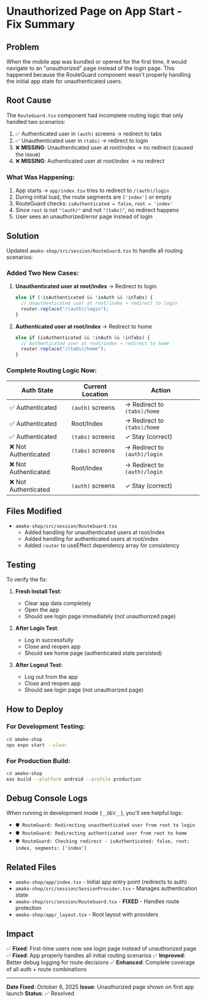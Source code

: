 # Unauthorized Page on App Start - Fix Summary

## Problem

When the mobile app was bundled or opened for the first time, it would navigate to an "unauthorized" page instead of the login page. This happened because the RouteGuard component wasn't properly handling the initial app state for unauthenticated users.

## Root Cause

The `RouteGuard.tsx` component had incomplete routing logic that only handled two scenarios:

1. ✅ Authenticated user in `(auth)` screens → redirect to tabs
2. ✅ Unauthenticated user in `(tabs)` → redirect to login
3. ❌ **MISSING**: Unauthenticated user at root/index → no redirect (caused the issue)
4. ❌ **MISSING**: Authenticated user at root/index → no redirect

### What Was Happening:

1. App starts → `app/index.tsx` tries to redirect to `/(auth)/login`
2. During initial load, the route segments are `['index']` or empty
3. RouteGuard checks: `isAuthenticated = false`, `root = 'index'`
4. Since `root` is not `"(auth)"` and not `"(tabs)"`, no redirect happens
5. User sees an unauthorized/error page instead of login

## Solution

Updated `amako-shop/src/session/RouteGuard.tsx` to handle all routing scenarios:

### Added Two New Cases:

1. **Unauthenticated user at root/index** → Redirect to login
   ```typescript
   else if (!isAuthenticated && !inAuth && !inTabs) {
     // Unauthenticated user at root/index → redirect to login
     router.replace("/(auth)/login");
   }
   ```

2. **Authenticated user at root/index** → Redirect to home
   ```typescript
   else if (isAuthenticated && !inAuth && !inTabs) {
     // Authenticated user at root/index → redirect to home
     router.replace("/(tabs)/home");
   }
   ```

### Complete Routing Logic Now:

| Auth State | Current Location | Action |
|------------|------------------|--------|
| ✅ Authenticated | `(auth)` screens | → Redirect to `(tabs)/home` |
| ✅ Authenticated | Root/Index | → Redirect to `(tabs)/home` |
| ✅ Authenticated | `(tabs)` screens | ✓ Stay (correct) |
| ❌ Not Authenticated | `(tabs)` screens | → Redirect to `(auth)/login` |
| ❌ Not Authenticated | Root/Index | → Redirect to `(auth)/login` |
| ❌ Not Authenticated | `(auth)` screens | ✓ Stay (correct) |

## Files Modified

- `amako-shop/src/session/RouteGuard.tsx`
  - Added handling for unauthenticated users at root/index
  - Added handling for authenticated users at root/index
  - Added `router` to useEffect dependency array for consistency

## Testing

To verify the fix:

1. **Fresh Install Test**: 
   - Clear app data completely
   - Open the app
   - Should see login page immediately (not unauthorized page)

2. **After Login Test**:
   - Log in successfully
   - Close and reopen app
   - Should see home page (authenticated state persisted)

3. **After Logout Test**:
   - Log out from the app
   - Close and reopen app
   - Should see login page (not unauthorized page)

## How to Deploy

### For Development Testing:
```bash
cd amako-shop
npx expo start --clear
```

### For Production Build:
```bash
cd amako-shop
eas build --platform android --profile production
```

## Debug Console Logs

When running in development mode (`__DEV__`), you'll see helpful logs:

- `🛡️ RouteGuard: Redirecting unauthenticated user from root to login`
- `🛡️ RouteGuard: Redirecting authenticated user from root to home`
- `🛡️ RouteGuard: Checking redirect - isAuthenticated: false, root: index, segments: ['index']`

## Related Files

- `amako-shop/app/index.tsx` - Initial app entry point (redirects to auth)
- `amako-shop/src/session/SessionProvider.tsx` - Manages authentication state
- `amako-shop/src/session/RouteGuard.tsx` - **FIXED** - Handles route protection
- `amako-shop/app/_layout.tsx` - Root layout with providers

## Impact

✅ **Fixed**: First-time users now see login page instead of unauthorized page
✅ **Fixed**: App properly handles all initial routing scenarios
✅ **Improved**: Better debug logging for route decisions
✅ **Enhanced**: Complete coverage of all auth + route combinations

---

**Date Fixed**: October 8, 2025
**Issue**: Unauthorized page shown on first app launch
**Status**: ✅ Resolved

